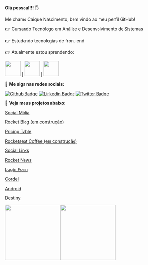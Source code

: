 <strong> Olá pessoal!!! </strong> 🖐️ 

Me chamo Caique Nascimento, bem vindo ao meu perfil GitHub!

👉 Cursando Tecnólogo em Análise e Desenvolvimento de Sistemas

👉 Estudando tecnologias de front-end

👉 Atualmente estou aprendendo: 

<img height="50px" src="https://cdn.jsdelivr.net/gh/devicons/devicon/icons/html5/html5-original-wordmark.svg" /> | 
               <img height="50px" src="https://cdn.jsdelivr.net/gh/devicons/devicon/icons/css3/css3-original-wordmark.svg" />
           | 
            <img height="50px" src="https://cdn.jsdelivr.net/gh/devicons/devicon/icons/javascript/javascript-original.svg" />
          
    



📲 <strong> Me siga nas redes sociais: </strong>

<div>

[![Github Badge](https://img.shields.io/badge/-Github-000?style=flat-square&logo=Github&logoColor=white&link=https://github.com/fagnerpsantos)](https://github.com/caiquesn)
[![Linkedin Badge](https://img.shields.io/badge/-LinkedIn-blue?style=flat-square&logo=Linkedin&logoColor=white&link=https://www.linkedin.com/in/fagnerpsantos/)](https://www.linkedin.com/in/caique-santos-do-nascimento-963714127/)
[![Twitter Badge](https://img.shields.io/badge/-Twitter-1ca0f1?style=flat-square&labelColor=1ca0f1&logo=twitter&logoColor=white&link=https://twitter.com/fagnerpsantos)](https://twitter.com/caiquesantostri)

</div>

🚀 <strong>Veja meus projetos abaixo:</strong>

<a href="https://caiquesn.github.io/projeto-socialmidia/" target="_blank">Social Midia</a>

<a href="#" target="_blank">Rocket Blog (em construção)</a>

<a href="https://caiquesn.github.io/projeto-pricing-table/" target="_blank">Pricing Table</a>

<a href="#" target="_blank">Rocketseat Coffee (em construção)</a>

<a href="https://caiquesn.github.io/projeto-social-links/" target="_blank">Social Links</a>

<a href="https://caiquesn.github.io/projeto-rocketnews/" target="_blank">Rocket News</a>

<a href="https://caiquesn.github.io/projeto-login-form/" target="_blank">Login Form</a>

<a href="https://caiquesn.github.io/projeto-cordel/" target="_blank">Cordel</a>

<a href="https://caiquesn.github.io/projeto-android/" target="_blank">Android</a>

<a href="https://caiquesn.github.io/projeto-maratonadev/" target="_blank">Destiny</a>

<div>
<a href="https://github.com/seu-usuário-aqui">
<img height="180em" src="https://github-readme-stats.vercel.app/api/top-langs/?username=caiquesn&layout=compact&langs_count=7&theme=dracula"/><img height="180em" src="https://github-readme-stats.vercel.app/api?username=caiquesn&show_icons=true&theme=dracula&include_all_commits=true&count_private=true"/>
</div>


